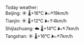 Today weather:  
Beijing: ☀️   🌡️+16°C 🌬️↗19km/h  
Tianjin: ☀️   🌡️+12°C 🌬️↑4km/h  
Shijiazhuang: ☁️   🌡️+14°C 🌬️↖7km/h  
Tangshan: ☀️   🌡️+16°C 🌬️↗7km/h  
